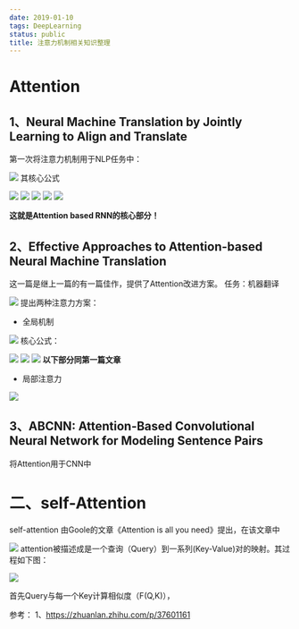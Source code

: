 ```yaml
---
date: 2019-01-10
tags: DeepLearning
status: public
title: 注意力机制相关知识整理
---
```

# Attention
## 1、Neural Machine Translation by Jointly Learning to Align and Translate 
第一次将注意力机制用于NLP任务中：


![](./_image/2019-01-15-17-06-35.jpg)
其核心公式

 ![](./_image/2019-01-15-17-09-44.jpg)
 ![](./_image/2019-01-15-17-10-23.jpg)
![](./_image/2019-01-15-17-08-15.jpg)
 ![](./_image/2019-01-15-17-08-28.jpg)
![](./_image/2019-01-15-17-23-14.jpg)

**这就是Attention based RNN的核心部分！**
## 2、Effective Approaches to Attention-based Neural Machine Translation 
这一篇是继上一篇的有一篇佳作，提供了Attention改进方案。
任务：机器翻译

![](./_image/2019-01-15-17-13-52.jpg)
提出两种注意力方案：
* 全局机制

![](./_image/2019-01-15-17-15-31.jpg)
核心公式：

![](./_image/2019-01-15-17-17-49.jpg)
![](./_image/2019-01-15-17-18-14.jpg)
![](./_image/2019-01-15-17-18-57.jpg)
 **以下部分同第一篇文章**
* 局部注意力


![](./_image/2019-01-15-17-15-41.jpg)

## 3、ABCNN: Attention-Based Convolutional Neural Network for Modeling Sentence Pairs
将Attention用于CNN中

# 二、self-Attention
self-attention 由Goole的文章《Attention is all you need》提出，在该文章中

![](./_image/2019-01-15-18-24-00.jpg)
attention被描述成是一个查询（Query）到一系列(Key-Value)对的映射。其过程如下图：

![](./_image/2019-01-15-18-23-46.jpg)

首先Query与每一个Key计算相似度（F(Q,K)），

参考：
1、https://zhuanlan.zhihu.com/p/37601161





























